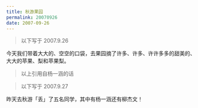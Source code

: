 ```yaml
---
title: 秋游果园
permalink: 20070926
date: 2007-09-26
---
```


> 以下写于 2007.9.26

今天我们带着大大的、空空的口袋，去果园摘了许多、许多、许许多多的甜美的、大大的苹果、梨和苹果梨。

> 以上引用自杨一涵的话

> 以下写于 2007.9.27

昨天去秋游「丢」了五名同学，其中有杨一涵还有柳杰文！
